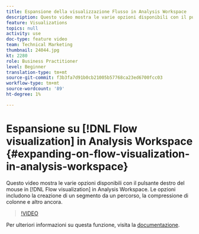 ```yaml
---
title: Espansione della visualizzazione Flusso in Analysis Workspace
description: Questo video mostra le varie opzioni disponibili con il pulsante destro del mouse nella visualizzazione Flusso in Analysis Workspace. Le opzioni includono la creazione di un segmento da un percorso, la compressione di colonne e altro ancora.
feature: Visualizations
topics: null
activity: use
doc-type: feature video
team: Technical Marketing
thumbnail: 24044.jpg
kt: 2280
role: Business Practitioner
level: Beginner
translation-type: tm+mt
source-git-commit: f3b3fa7d91b0cb21005b57768ca23ed6700fcc03
workflow-type: tm+mt
source-wordcount: '89'
ht-degree: 1%

---
```



# Espansione su [!DNL Flow visualization] in Analysis Workspace {#expanding-on-flow-visualization-in-analysis-workspace}

Questo video mostra le varie opzioni disponibili con il pulsante destro del mouse in [!DNL Flow visualization] in Analysis Workspace. Le opzioni includono la creazione di un segmento da un percorso, la compressione di colonne e altro ancora.

>[!VIDEO](https://video.tv.adobe.com/v/24044/?quality=12)

Per ulteriori informazioni su questa funzione, visita la [documentazione](https://experienceleague.adobe.com/docs/analytics/analyze/analysis-workspace/visualizations/flow/flow.html?lang=en#analysis-workspace).

